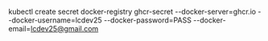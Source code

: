 kubectl create secret docker-registry ghcr-secret --docker-server=ghcr.io --docker-username=lcdev25 --docker-password=PASS --docker-email=lcdev25@gmail.com